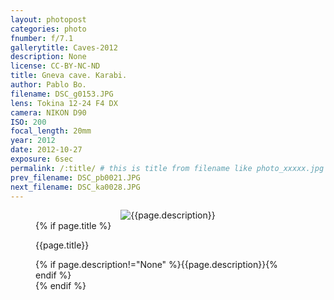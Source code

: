 ```yaml
---
layout: photopost
categories: photo
fnumber: f/7.1
gallerytitle: Caves-2012
description: None
license: CC-BY-NC-ND
title: Gneva cave. Karabi.
author: Pablo Bo.
filename: DSC_g0153.JPG
lens: Tokina 12-24 F4 DX
camera: NIKON D90
ISO: 200
focal_length: 20mm
year: 2012
date: 2012-10-27
exposure: 6sec
permalink: /:title/ # this is title from filename like photo_xxxxx.jpg
prev_filename: DSC_pb0021.JPG
next_filename: DSC_ka0028.JPG
---
```


<figure style="">
<div id="photo" style="text-align: center;">
<img class="" src="{{ site.url }}/images/gallery/{{page.year}}/{{page.gallerytitle}}/{{page.filename}}" alt="{{page.description}}">
</div>
{% if page.title %}
<figcaption><p>{{page.title}}</p>{% if page.description!="None" %}{{page.description}}{% endif %}</figcaption>
{% endif %}
</figure>
